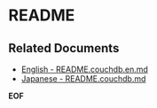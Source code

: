 README
======


Related Documents
-----------------

* [English - README.couchdb.en.md](README.couchdb.en.md "README.couchdb.en.md")
* [Japanese - README.couchdb.md](README.couchdb.md "README.couchdb.md")


__EOF__
